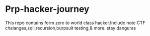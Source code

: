 # Prp-hacker-journey
This repo contains form zero to world class hacker.Include note CTF chalanges,sqli,recursion,burpsuit testing,&amp; more. stay danguras
